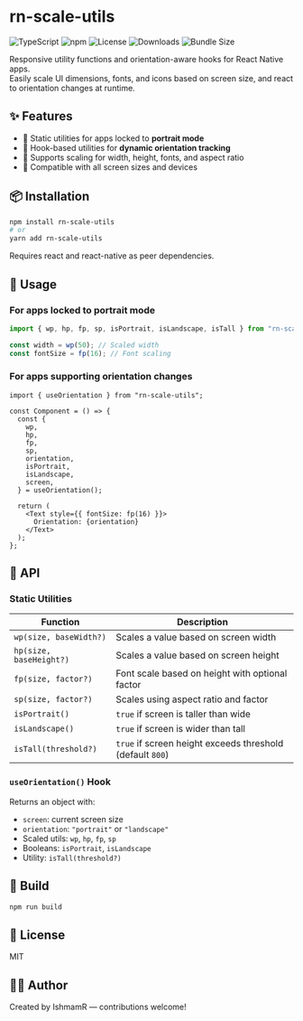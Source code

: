 # rn-scale-utils

![TypeScript](https://img.shields.io/badge/TypeScript-included-blue.svg)
![npm](https://img.shields.io/npm/v/rn-scale-utils)
![License](https://img.shields.io/npm/l/rn-scale-utils)
![Downloads](https://img.shields.io/npm/dw/rn-scale-utils)
![Bundle Size](https://img.shields.io/bundlephobia/minzip/rn-scale-utils)

Responsive utility functions and orientation-aware hooks for React Native apps.  
Easily scale UI dimensions, fonts, and icons based on screen size, and react to orientation changes at runtime.

## ✨ Features

- 📏 Static utilities for apps locked to **portrait mode**
- 🔁 Hook-based utilities for **dynamic orientation tracking**
- 🎯 Supports scaling for width, height, fonts, and aspect ratio
- 📱 Compatible with all screen sizes and devices

## 📦 Installation

```bash
npm install rn-scale-utils
# or
yarn add rn-scale-utils
```

Requires react and react-native as peer dependencies.

## 🧰 Usage

### For apps locked to portrait mode

```typescript
import { wp, hp, fp, sp, isPortrait, isLandscape, isTall } from "rn-scale-utils";

const width = wp(50); // Scaled width
const fontSize = fp(16); // Font scaling
```

### For apps supporting orientation changes

```tsx
import { useOrientation } from "rn-scale-utils";

const Component = () => {
  const {
    wp,
    hp,
    fp,
    sp,
    orientation,
    isPortrait,
    isLandscape,
    screen,
  } = useOrientation();

  return (
    <Text style={{ fontSize: fp(16) }}>
      Orientation: {orientation}
    </Text>
  );
};

```

## 📐 API

### Static Utilities

| Function                | Description                                               |
| ----------------------- | --------------------------------------------------------- |
| `wp(size, baseWidth?)`  | Scales a value based on screen width                      |
| `hp(size, baseHeight?)` | Scales a value based on screen height                     |
| `fp(size, factor?)`     | Font scale based on height with optional factor           |
| `sp(size, factor?)`     | Scales using aspect ratio and factor                      |
| `isPortrait()`          | `true` if screen is taller than wide                      |
| `isLandscape()`         | `true` if screen is wider than tall                       |
| `isTall(threshold?)`    | `true` if screen height exceeds threshold (default `800`) |

### `useOrientation()` Hook

Returns an object with:
- `screen`: current screen size
- `orientation`: `"portrait"` or `"landscape"`
- Scaled utils: `wp`, `hp`, `fp`, `sp`
- Booleans: `isPortrait`, `isLandscape`
- Utility: `isTall(threshold?)`

## 🔧 Build

```bash
npm run build
```

## 📜 License
MIT

## 👨‍💻 Author
Created by IshmamR — contributions welcome!

<!-- GitAds-Verify: 9P16DG7NMSC6WO1PXN2W11K2M7315YHE -->